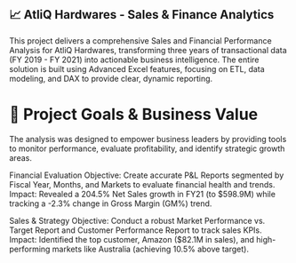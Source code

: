 ## 📈 AtliQ Hardwares - Sales & Finance Analytics
This project delivers a comprehensive Sales and Financial Performance Analysis for AtliQ Hardwares, transforming three years of transactional data (FY 2019 - FY 2021) into actionable business intelligence. The entire solution is built using Advanced Excel features, focusing on ETL, data modeling, and DAX to provide clear, dynamic reporting.

# 🎯 Project Goals & Business Value
The analysis was designed to empower business leaders by providing tools to monitor performance, evaluate profitability, and identify strategic growth areas.

Financial Evaluation
Objective: Create accurate P&L Reports segmented by Fiscal Year, Months, and Markets to evaluate financial health and trends.
Impact: Revealed a 204.5% Net Sales growth in FY21 (to $598.9M) while tracking a -2.3% change in Gross Margin (GM%) trend.

Sales & Strategy
Objective: Conduct a robust Market Performance vs. Target Report and Customer Performance Report to track sales KPIs.
Impact: Identified the top customer, Amazon ($82.1M in sales), and high-performing markets like Australia (achieving 10.5% above target).

